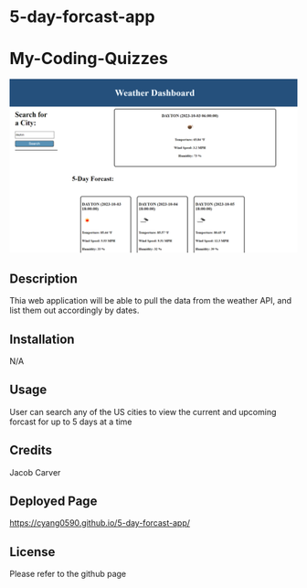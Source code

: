 # 5-day-forcast-app

# My-Coding-Quizzes

![5-day-forcast-app](./assets/image/weather-app.png)

## Description

Thia web application will be able to pull the data from the weather API, and list them out accordingly by dates. 

## Installation

N/A

## Usage 

User can search any of the US cities to view the current and upcoming forcast for up to 5 days at a time

## Credits

Jacob Carver


## Deployed Page

https://cyang0590.github.io/5-day-forcast-app/

## License

Please refer to the github page